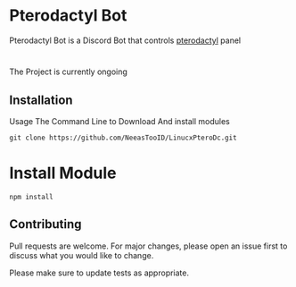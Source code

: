 # Pterodactyl Bot

Pterodactyl Bot is a Discord Bot that controls [pterodactyl](https://pterodactyl.io) panel 

#
The Project is currently ongoing

## Installation

Usage The Command Line to Download And install modules 

```
git clone https://github.com/NeeasTooID/LinucxPteroDc.git
```
# Install Module
```
npm install
```

## Contributing
Pull requests are welcome. For major changes, please open an issue first to discuss what you would like to change.

Please make sure to update tests as appropriate.
